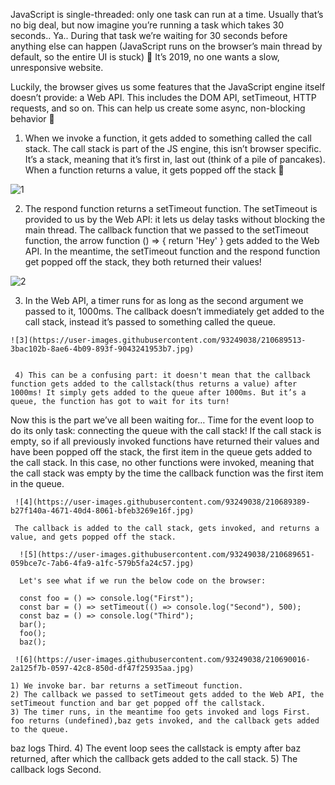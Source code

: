 JavaScript is single-threaded: only one task can run at a time. Usually that’s no big deal, but now imagine you’re running a task which takes 30 seconds.. Ya.. During that task we’re waiting for 30 seconds before anything else can happen (JavaScript runs on the browser’s main thread by default, so the entire UI is stuck) 😬 It’s 2019, no one wants a slow, unresponsive website.

Luckily, the browser gives us some features that the JavaScript engine itself doesn’t provide: a Web API. This includes the DOM API, setTimeout, HTTP requests, and so on. This can help us create some async, non-blocking behavior 🚀

  1) When we invoke a function, it gets added to something called the call stack. The call stack is part of the JS engine, this isn’t browser specific. It’s a stack, meaning that it’s first in, last out (think of a pile of pancakes). When a function returns a value, it gets popped off the stack 👋

   ![1](https://user-images.githubusercontent.com/93249038/210689043-70692378-b7f5-4e50-94bb-18cbfcffd074.jpg)

  2) The respond function returns a setTimeout function. The setTimeout is provided to us by the Web API: it lets us delay tasks without blocking the main thread. The callback function that we passed to the setTimeout function, the arrow function () => { return 'Hey' } gets added to the Web API. In the meantime, the setTimeout function and the respond function get popped off the stack, they both returned their values!

   ![2](https://user-images.githubusercontent.com/93249038/210689153-cefb7d78-faf1-414c-867d-5b7940689d6e.jpg)   

  3) In the Web API, a timer runs for as long as the second argument we passed to it, 1000ms. The callback doesn’t immediately get added to the call stack, instead it’s passed to something called the queue.
  
    ![3](https://user-images.githubusercontent.com/93249038/210689513-3bac102b-8ae6-4b09-893f-9043241953b7.jpg)


     4) This can be a confusing part: it doesn't mean that the callback function gets added to the callstack(thus returns a value) after 1000ms! It simply gets added to the queue after 1000ms. But it’s a queue, the function has got to wait for its turn!

   Now this is the part we’ve all been waiting for… Time for the event loop to do its only task: connecting the queue with the call stack! If the call stack is empty, so if all previously invoked functions have returned their values and have been popped off the stack, the first item in the queue gets added to the call stack. In this case, no other functions were invoked, meaning that the call stack was empty by the time the callback function was the first item in the queue.
   
     ![4](https://user-images.githubusercontent.com/93249038/210689389-b27f140a-4671-40d4-8061-bfeb3269e16f.jpg)
     
     The callback is added to the call stack, gets invoked, and returns a value, and gets popped off the stack.
     
      ![5](https://user-images.githubusercontent.com/93249038/210689651-059bce7c-7ab6-4fa9-a1fc-579b5fa24c57.jpg)
      
      Let's see what if we run the below code on the browser:
      
      const foo = () => console.log("First");
      const bar = () => setTimeout(() => console.log("Second"), 500);
      const baz = () => console.log("Third");
      bar();
      foo();
      baz();
      
     ![6](https://user-images.githubusercontent.com/93249038/210690016-2a125f7b-0597-42c8-850d-df47f25935aa.jpg)
     
    1) We invoke bar. bar returns a setTimeout function.
    2) The callback we passed to setTimeout gets added to the Web API, the setTimeout function and bar get popped off the callstack.
    3) The timer runs, in the meantime foo gets invoked and logs First. foo returns (undefined),baz gets invoked, and the callback gets added to the queue.
baz logs Third. 
    4) The event loop sees the callstack is empty after baz returned, after which the callback gets added to the call stack.
    5) The callback logs Second.


